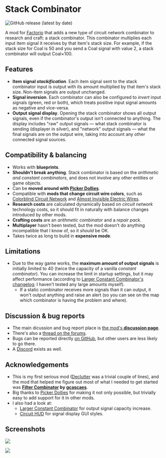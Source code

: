 # Stack Combinator

![GitHub release (latest by date)](https://img.shields.io/github/v/release/modo-lv/factorio-mod-stack-combinator?label=latest%20release)

A mod for [Factorio](http://factorio.com) that adds a new type of circuit network combinator to research and craft: a stack combinator. This combinator multiplies each input item signal it receives by that item's stack size. For example, if the stack size for Coal is 50 and you send a Coal signal with value 2, a stack combinator will output Coal×100.

## Features
* **Item signal *stackification***. Each item signal sent to the stack combinator input is output with its amount multiplied by that item's stack size. Non-item signals are output unchanged.
* **Signal inversion**. Each combinator can also be configured to *invert* input signals (green, red or both), which treats positive input signal amounts as negative and vice-versa.
* **Output signal display**. Opening the stack combinator shows all output signals, even if the combinator's output isn't connected to anything. The display includes "raw" output signals — what stack combinator is sending (displayer in silver), and "network" output signals — what the final signals are on the output wire, taking into account any other connected signal sources.

## Compatibility & balancing

* Works with **blueprints**.
* **Shouldn't break anything**. Stack combinator is based on the *arithmetic and constant combinators*, and does not involve any other entities or game objects.
* Can be **moved around with [Picker Dollies](https://mods.factorio.com/mod/PickerDollies)**.
* Compatible with **mods that change circuit wire colors**, such as [Colorblind Circuit Network](https://mods.factorio.com/mod/ColorblindCircuitNetwork) and [Almost Invisible Electric Wires](https://mods.factorio.com/mod/AlmostInvisibleElectricWires).
* **Research costs** are calculated dynamically based on *circuit network* technology costs, so it should fit in naturally with balance changes introduced by other mods.
* **Crafting costs** are an *arithmetic combinator* and a *repair pack*.
* **Multiplayer** hasn't been tested, but the mod doesn't do anything incompatible that I know of, so it *should* be OK.
* Takes twice as long to build in **expensive mode**.

## Limitations
* Due to the way game works, the **maximum amount of output signals** is initially limited to 40 (twice the capacity of a vanilla *constant combinator*). You can increase the limit in startup settings, but it may affect performance (according to [Larger Constant Combinator's changelog](https://mods.factorio.com/mod/Larger-Constant-Combinator/changelog); I haven't tested any large amounts myself).
    * If a static combinator receives more signals than it can output, it won't output anything and raise an alert (so you can see on the map which combinator is having the problem and where).

## Discussion & bug reports
* The main dicussion and bug report place is [the mod's **discussion page**](https://mods.factorio.com/mod/stack-combinator/discussion).
* There's also a [thread on the forums](https://forums.factorio.com/viewtopic.php?f=190&t=94655).
* Bugs can be reported directly [on GitHub](http://github.com/modo-lv/factorio-mod-stack-combinator/issues), but other users are less likely to go there.
* A [Discord](https://discord.gg/K3aHYvak9M) exists as well.

## Acknowledgements
* This is my first serious mod ([Declutter](http://mods.factorio.com/mod/declutter) was a trivial couple of lines), and the mod that helped me figure out most of what I needed to get started was **[Filter Combinator](https://mods.factorio.com/mod/Filter_Combinator) by [gcascaes](https://mods.factorio.com/user/gcascaes)**.
* Big thanks to [Picker Dollies](https://mods.factorio.com/mod/PickerDollies) for making it not only possible, but trivially easy to add support for it in other mods.
* I also had a look at:
    * [Larger Constant Combinator](https://mods.factorio.com/mod/Larger-Constant-Combinator) for output signal capacity increase.
    * [Circuit HUD](https://mods.factorio.com/mod/CircuitHUD) for signal display GUI styles.


## Screenshots
![](https://github.com/modo-lv/factorio-mod-stack-combinator/raw/master/screenshots/red.jpg)

![](https://github.com/modo-lv/factorio-mod-stack-combinator/raw/master/screenshots/green.jpg)